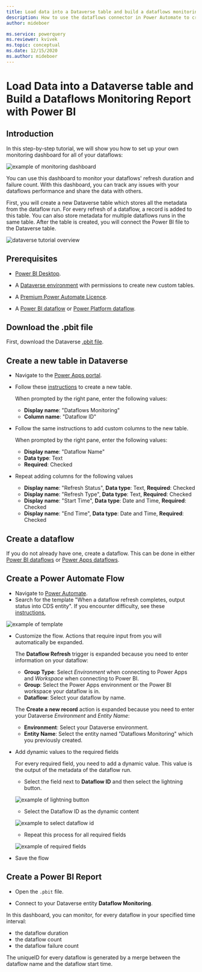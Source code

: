 ```yaml
---
title: Load data into a Dataverse table and build a dataflows monitoring report with Power BI
description: How to use the dataflows connector in Power Automate to create a dataflows monitoring report with Power BI
author: mideboer

ms.service: powerquery
ms.reviewer: kvivek
ms.topic: conceptual
ms.date: 12/15/2020
ms.author: mideboer
---
```

# Load Data into a Dataverse table and Build a Dataflows Monitoring Report with Power BI

## Introduction

In this step-by-step tutorial, we will show you how to set up your own monitoring dashboard for all of your dataflows:

![example of monitoring dashboard](media/dashboard.PNG)

You can use this dashboard to monitor your dataflows' refresh duration and failure count. With this dashboard, you can track any issues with your dataflows performance and share the data with others. 

First, you will create a new Dataverse table which stores all the metadata from the dataflow run. For every refresh of a dataflow, a record is added to this table. You can also store metadata for multiple dataflows runs in the same table. After the table is created, you will connect the Power BI file to the Dataverse table.

![dataverse tutorial overview](media/dataverse.PNG)

## Prerequisites

* [Power BI Desktop](https://www.microsoft.com/download/details.aspx?id=58494).

* A [Dataverse environment](https://docs.microsoft.com/powerapps/maker/common-data-service/data-platform-intro) with permissions to create new custom tables.

* A [Premium Power Automate Licence](https://docs.microsoft.com/power-platform/admin/pricing-billing-skus).

* A [Power BI dataflow](https://docs.microsoft.com/power-bi/transform-model/dataflows/dataflows-introduction-self-service) or [Power Platform dataflow](https://docs.microsoft.com/powerapps/maker/common-data-service/create-and-use-dataflows).

## Download the .pbit file

First, download the Dataverse [.pbit file](https://download.microsoft.com/download/1/4/E/14EDED28-6C58-4055-A65C-23B4DA81C4DE/dataverse-template.pbit).

## Create a new table in Dataverse

* Navigate to the [Power Apps portal](https://powerapps.microsoft.com/).

* Follow these [instructions](https://docs.microsoft.com/powerapps/maker/common-data-service/create-custom-entity) to create a new table.

    When prompted by the right pane, enter the following values:
    * **Display name**:  "Dataflows Monitoring"
    * **Column name**:   "Dataflow ID"
    
* Follow the same instructions to add custom columns to the new table.

    When prompted by the right pane, enter the following values:
    * **Display name**: "Dataflow Name"
    * **Data type**: Text
    * **Required**: Checked
    
* Repeat adding columns for the following values
    * **Display name**: "Refresh Status", **Data type**: Text, **Required**: Checked
    * **Display name**: "Refresh Type", **Data type**: Text, **Required**: Checked
    * **Display name**: "Start Time", **Data type**: Date and Time, **Required**: Checked
    * **Display name**: "End Time", **Data type**: Date and Time, **Required**: Checked

## Create a dataflow

If you do not already have one, create a dataflow. This can be done in either [Power BI dataflows](https://docs.microsoft.com/power-bi/transform-model/dataflows/dataflows-introduction-self-service) or [Power Apps dataflows](https://docs.microsoft.com/powerapps/maker/common-data-service/create-and-use-dataflows).

## Create a Power Automate Flow

* Navigate to [Power Automate](https://flow.microsoft.com).
* Search for the template "When a dataflow refresh completes, output status into CDS entity". If you encounter difficulty, see these [instructions](https://docs.microsoft.com/power-automate/get-started-logic-template),

![example of template](media/connector.PNG)

* Customize the flow. Actions that require input from you will automatically be expanded.

   The **Dataflow Refresh** trigger is expanded because you need to enter information on your dataflow:
    * **Group Type**: Select *Environment* when connecting to Power Apps and *Workspace* when connecting to Power BI.
    * **Group**: Select the Power Apps environment or the Power BI workspace your dataflow is in.
    * **Dataflow**: Select your dataflow by name.

   The **Create a new record** action is expanded because you need to enter your Dataverse *Environment* and *Entity Name*:
    * **Environment**: Select your Dataverse environment.
    * **Entity Name**: Select the entity named "Dataflows Monitoring" which you previously created. 

* Add dynamic values to the required fields

    For every required field, you need to add a dynamic value. This value is the output of the metadata of the dataflow run. 
    * Select the field next to **Dataflow ID** and then select the lightning button.
    
    ![example of lightning button](media/dynamic.png)

    * Select the Dataflow ID as the dynamic content
    
    ![example to select dataflow id](media/dataflowid.png)

    * Repeat this process for all required fields
    
    ![example of required fields](media/final.PNG)  

* Save the flow

## Create a Power BI Report

* Open the `.pbit` file.

* Connect to your Dataverse entity **Dataflow Monitoring**.

In this dashboard, you can monitor, for every dataflow in your specified time interval:
* the dataflow duration
* the dataflow count
* the dataflow failure count

The uniqueID for every dataflow is generated by a merge between the dataflow name and the dataflow start time.
